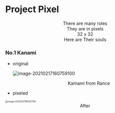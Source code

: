 # Project Pixel

<center><p> 
    There are many roles<br>
    They are in pixels<br>
    32 x 32<br>
    Here are Their souls<br>
    </p></center>

### No.1 Kanami

   * original

     ![image-20210217160759100](C:\Users\admin\AppData\Roaming\Typora\typora-user-images\image-20210217160759100.png)

     <center> Kamami from Rance
     </center>

     

   * pixeled

     

<img src="C:\Users\admin\AppData\Roaming\Typora\typora-user-images\image-20210217161327150.png" alt="image-20210217161327150" style="zoom:50%;" />

<center>After
</center>

